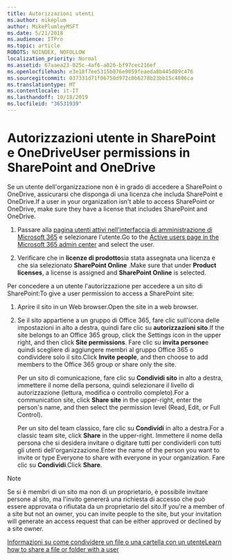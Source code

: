 ```yaml
---
title: Autorizzazioni utenti
ms.author: mikeplum
author: MikePlumleyMSFT
ms.date: 5/21/2018
ms.audience: ITPro
ms.topic: article
ROBOTS: NOINDEX, NOFOLLOW
localization_priority: Normal
ms.assetid: 67aaea23-025c-4af6-a826-bf97cec216ef
ms.openlocfilehash: e3e18f7ee5315b076e9059feaeda8b445d89c476
ms.sourcegitcommit: 037331d71f06750d972c0b6278b23bb15c4806ca
ms.translationtype: MT
ms.contentlocale: it-IT
ms.lasthandoff: 10/18/2019
ms.locfileid: "36531939"
---
```

# <a name="user-permissions-in-sharepoint-and-onedrive"></a><span data-ttu-id="1597a-102">Autorizzazioni utente in SharePoint e OneDrive</span><span class="sxs-lookup"><span data-stu-id="1597a-102">User permissions in SharePoint and OneDrive</span></span>

<span data-ttu-id="1597a-103">Se un utente dell'organizzazione non è in grado di accedere a SharePoint o OneDrive, assicurarsi che disponga di una licenza che includa SharePoint e OneDrive.</span><span class="sxs-lookup"><span data-stu-id="1597a-103">If a user in your organization isn't able to access SharePoint or OneDrive, make sure they have a license that includes SharePoint and OneDrive.</span></span> 
  
1. <span data-ttu-id="1597a-104">Passare alla [pagina utenti attivi nell'interfaccia di amministrazione di Microsoft 365](https://portal.office.com/adminportal/home#/users) e selezionare l'utente.</span><span class="sxs-lookup"><span data-stu-id="1597a-104">Go to the [Active users page in the Microsoft 365 admin center](https://portal.office.com/adminportal/home#/users) and select the user.</span></span> 
    
2. <span data-ttu-id="1597a-105">Verificare che in **licenze di prodotto**sia stata assegnata una licenza e che sia selezionato **SharePoint Online** .</span><span class="sxs-lookup"><span data-stu-id="1597a-105">Make sure that under **Product licenses**, a license is assigned and **SharePoint Online** is selected.</span></span> 
    
 <span data-ttu-id="1597a-106">Per concedere a un utente l'autorizzazione per accedere a un sito di SharePoint:</span><span class="sxs-lookup"><span data-stu-id="1597a-106">To give a user permission to access a SharePoint site:</span></span> 
  
1. <span data-ttu-id="1597a-107">Aprire il sito in un Web browser.</span><span class="sxs-lookup"><span data-stu-id="1597a-107">Open the site in a web browser.</span></span>
    
2. <span data-ttu-id="1597a-108">Se il sito appartiene a un gruppo di Office 365, fare clic sull'icona delle impostazioni in alto a destra, quindi fare clic su **autorizzazioni sito**.</span><span class="sxs-lookup"><span data-stu-id="1597a-108">If the site belongs to an Office 365 group, click the Settings icon in the upper right, and then click **Site permissions**.</span></span> <span data-ttu-id="1597a-109">Fare clic su **invita persone**e quindi scegliere di aggiungere membri al gruppo Office 365 o condividere solo il sito.</span><span class="sxs-lookup"><span data-stu-id="1597a-109">Click **Invite people**, and then choose to add members to the Office 365 group or share only the site.</span></span> 
    
    <span data-ttu-id="1597a-110">Per un sito di comunicazione, fare clic su **Condividi sito** in alto a destra, immettere il nome della persona, quindi selezionare il livello di autorizzazione (lettura, modifica o controllo completo).</span><span class="sxs-lookup"><span data-stu-id="1597a-110">For a communication site, click **Share site** in the upper-right, enter the person's name, and then select the permission level (Read, Edit, or Full Control).</span></span> 
    
    <span data-ttu-id="1597a-111">Per un sito del team classico, fare clic su **Condividi** in alto a destra.</span><span class="sxs-lookup"><span data-stu-id="1597a-111">For a classic team site, click **Share** in the upper-right.</span></span> <span data-ttu-id="1597a-112">Immettere il nome della persona che si desidera invitare o digitare tutti per condividerli con tutti gli utenti dell'organizzazione.</span><span class="sxs-lookup"><span data-stu-id="1597a-112">Enter the name of the person you want to invite or type Everyone to share with everyone in your organization.</span></span> <span data-ttu-id="1597a-113">Fare clic su **Condividi**.</span><span class="sxs-lookup"><span data-stu-id="1597a-113">Click **Share**.</span></span>
    
> [!NOTE]
> <span data-ttu-id="1597a-114">Se si è membri di un sito ma non di un proprietario, è possibile invitare persone al sito, ma l'invito genererà una richiesta di accesso che può essere approvata o rifiutata da un proprietario del sito.</span><span class="sxs-lookup"><span data-stu-id="1597a-114">If you're a member of a site but not an owner, you can invite people to the site, but your invitation will generate an access request that can be either approved or declined by a site owner.</span></span> 
  
[<span data-ttu-id="1597a-115">Informazioni su come condividere un file o una cartella con un utente</span><span class="sxs-lookup"><span data-stu-id="1597a-115">Learn how to share a file or folder with a user</span></span>](https://go.microsoft.com/fwlink/?linkid=533408)
  


